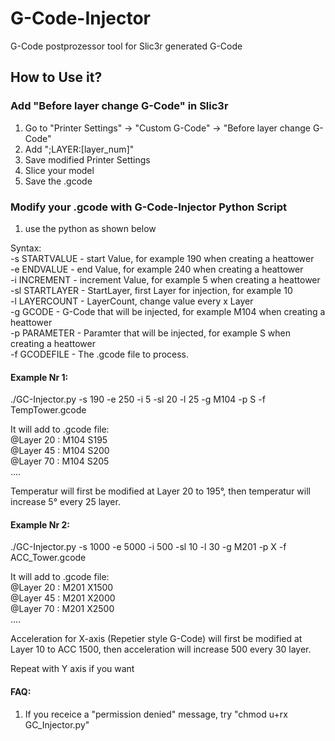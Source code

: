 # G-Code-Injector
G-Code postprozessor tool for Slic3r generated G-Code

## How to Use it?

### Add "Before layer change G-Code" in Slic3r
1. Go to "Printer Settings" -> "Custom G-Code" -> "Before layer change G-Code"
2. Add ";LAYER:[layer_num]"
3. Save modified Printer Settings
4. Slice your model
5. Save the .gcode

### Modify your .gcode with G-Code-Injector Python Script
1. use the python as shown below

Syntax:  
  -s   STARTVALUE  -  start Value, for example 190 when creating a heattower  
  -e   ENDVALUE    -  end Value, for example 240 when creating a heattower  
  -i   INCREMENT   -  increment Value, for example 5 when creating a heattower  
  -sl  STARTLAYER  -  StartLayer, first Layer for injection, for example 10  
  -l   LAYERCOUNT  -  LayerCount, change value every x Layer  
  -g   GCODE       -  G-Code that will be injected, for example M104 when creating a heattower  
  -p   PARAMETER   -  Paramter that will be injected, for example S when creating a heattower  
  -f   GCODEFILE   -  The .gcode file to process.  
  


#### Example Nr 1:
./GC-Injector.py -s 190 -e 250 -i 5 -sl 20 -l 25 -g M104 -p S -f TempTower.gcode

It will add to .gcode file:  
@Layer 20 : M104 S195  
@Layer 45 : M104 S200  
@Layer 70 : M104 S205  
....  

Temperatur will first be modified at Layer 20 to 195°, then temperatur will increase 5° every 25 layer.

#### Example Nr 2:
./GC-Injector.py -s 1000 -e 5000 -i 500 -sl 10 -l 30 -g M201 -p X -f ACC_Tower.gcode

It will add to .gcode file:  
@Layer 20 : M201 X1500  
@Layer 45 : M201 X2000  
@Layer 70 : M201 X2500  
....

Acceleration for X-axis (Repetier style G-Code) will first be modified at Layer 10 to ACC 1500, then acceleration will increase 500 every 30 layer.

Repeat with Y axis if you want


#### FAQ:
1. If you receice a "permission denied" message, try "chmod u+rx GC_Injector.py"
